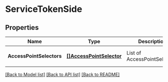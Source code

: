 # ServiceTokenSide

## Properties
Name | Type | Description | Notes
------------ | ------------- | ------------- | -------------
**AccessPointSelectors** | [**[]AccessPointSelector**](AccessPointSelector.md) | List of AccessPointSelectors | [optional] [default to null]

[[Back to Model list]](../README.md#documentation-for-models) [[Back to API list]](../README.md#documentation-for-api-endpoints) [[Back to README]](../README.md)

